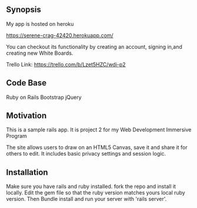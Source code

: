 ## Synopsis

My app is hosted on heroku

https://serene-crag-42420.herokuapp.com/

You can checkout its functionality by creating an account, signing in,and creating new White Boards.

Trello Link:
https://trello.com/b/Lzet5HZC/wdi-p2



## Code Base

Ruby on Rails
Bootstrap
jQuery

## Motivation

This is a sample rails app. It is project 2 for my Web Development Immersive Program

The site allows users to draw on an HTML5 Canvas, save it and share it for others to edit. It includes basic privacy settings and session logic.

## Installation

Make sure you have rails and ruby installed. fork the repo and install it locally. Edit the gem file so that the ruby version matches yours local ruby version. Then Bundle install and run your server with 'rails server'. 

